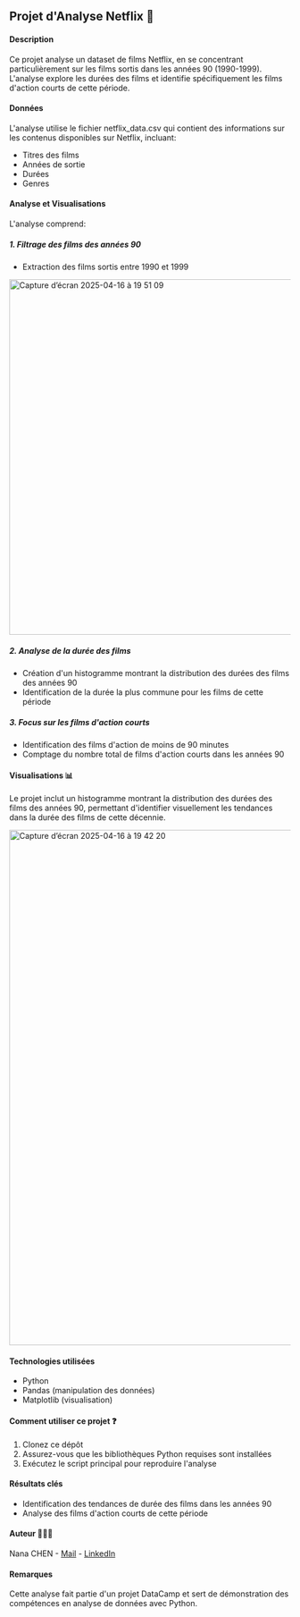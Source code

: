 ## Projet d'Analyse Netflix 🍿
#### Description
Ce projet analyse un dataset de films Netflix, en se concentrant particulièrement sur les films sortis dans les années 90 (1990-1999). L'analyse explore les durées des films et identifie spécifiquement les films d'action courts de cette période.

#### Données
L'analyse utilise le fichier netflix_data.csv qui contient des informations sur les contenus disponibles sur Netflix, incluant:

- Titres des films
- Années de sortie
- Durées
- Genres

#### Analyse et Visualisations
L'analyse comprend:

##### 1. Filtrage des films des années 90

- Extraction des films sortis entre 1990 et 1999
  
<img width="636" alt="Capture d’écran 2025-04-16 à 19 51 09" src="https://github.com/user-attachments/assets/6a0afcd6-f2c9-4e7a-9e66-bd3b11d40baa" />



##### 2. Analyse de la durée des films

- Création d'un histogramme montrant la distribution des durées des films des années 90
- Identification de la durée la plus commune pour les films de cette période


##### 3. Focus sur les films d'action courts

- Identification des films d'action de moins de 90 minutes
- Comptage du nombre total de films d'action courts dans les années 90



#### Visualisations 📊
Le projet inclut un histogramme montrant la distribution des durées des films des années 90, permettant d'identifier visuellement les tendances dans la durée des films de cette décennie.

<img width="922" alt="Capture d’écran 2025-04-16 à 19 42 20" src="https://github.com/user-attachments/assets/abb26724-5bb5-4334-966b-9e7bf85837b3" />


#### Technologies utilisées

- Python
- Pandas (manipulation des données)
- Matplotlib (visualisation)

#### Comment utiliser ce projet ❓

1. Clonez ce dépôt
2. Assurez-vous que les bibliothèques Python requises sont installées
3. Exécutez le script principal pour reproduire l'analyse

#### Résultats clés

- Identification des tendances de durée des films dans les années 90
- Analyse des films d'action courts de cette période

#### Auteur 🙆🏻‍♀️
Nana CHEN - [Mail](cxxnana@gmail.com) - [LinkedIn](https://www.linkedin.com/in/cxxhime/)

#### Remarques
Cette analyse fait partie d'un projet DataCamp et sert de démonstration des compétences en analyse de données avec Python.

